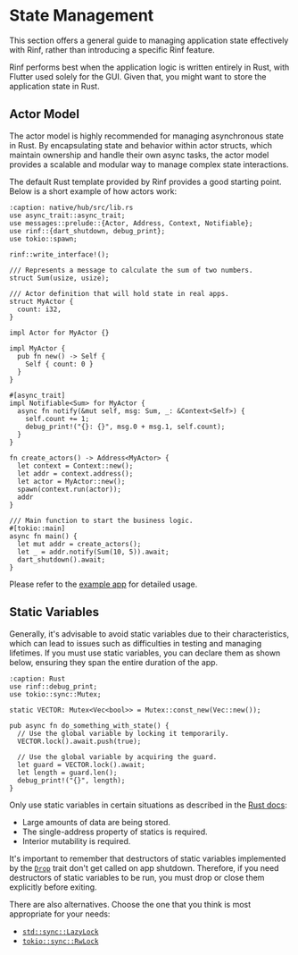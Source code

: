 # State Management

This section offers a general guide to managing application state effectively with Rinf, rather than introducing a specific Rinf feature.

Rinf performs best when the application logic is written entirely in Rust, with Flutter used solely for the GUI. Given that, you might want to store the application state in Rust.

## Actor Model

The actor model is highly recommended for managing asynchronous state in Rust. By encapsulating state and behavior within actor structs, which maintain ownership and handle their own async tasks, the actor model provides a scalable and modular way to manage complex state interactions.

The default Rust template provided by Rinf provides a good starting point. Below is a short example of how actors work:

```{code-block} rust
:caption: native/hub/src/lib.rs
use async_trait::async_trait;
use messages::prelude::{Actor, Address, Context, Notifiable};
use rinf::{dart_shutdown, debug_print};
use tokio::spawn;

rinf::write_interface!();

/// Represents a message to calculate the sum of two numbers.
struct Sum(usize, usize);

/// Actor definition that will hold state in real apps.
struct MyActor {
  count: i32,
}

impl Actor for MyActor {}

impl MyActor {
  pub fn new() -> Self {
    Self { count: 0 }
  }
}

#[async_trait]
impl Notifiable<Sum> for MyActor {
  async fn notify(&mut self, msg: Sum, _: &Context<Self>) {
    self.count += 1;
    debug_print!("{}: {}", msg.0 + msg.1, self.count);
  }
}

fn create_actors() -> Address<MyActor> {
  let context = Context::new();
  let addr = context.address();
  let actor = MyActor::new();
  spawn(context.run(actor));
  addr
}

/// Main function to start the business logic.
#[tokio::main]
async fn main() {
  let mut addr = create_actors();
  let _ = addr.notify(Sum(10, 5)).await;
  dart_shutdown().await;
}
```

Please refer to the [example app](https://github.com/cunarist/rinf/tree/main/flutter_package/example) for detailed usage.

## Static Variables

Generally, it's advisable to avoid static variables due to their characteristics, which can lead to issues such as difficulties in testing and managing lifetimes. If you must use static variables, you can declare them as shown below, ensuring they span the entire duration of the app.

```{code-block} rust
:caption: Rust
use rinf::debug_print;
use tokio::sync::Mutex;

static VECTOR: Mutex<Vec<bool>> = Mutex::const_new(Vec::new());

pub async fn do_something_with_state() {
  // Use the global variable by locking it temporarily.
  VECTOR.lock().await.push(true);

  // Use the global variable by acquiring the guard.
  let guard = VECTOR.lock().await;
  let length = guard.len();
  debug_print!("{}", length);
}
```

Only use static variables in certain situations as described in the [Rust docs](https://doc.rust-lang.org/reference/items/static-items.html):

- Large amounts of data are being stored.
- The single-address property of statics is required.
- Interior mutability is required.

It's important to remember that destructors of static variables implemented by the [`Drop`](https://doc.rust-lang.org/rust-by-example/trait/drop.html) trait don't get called on app shutdown. Therefore, if you need destructors of static variables to be run, you must drop or close them explicitly before exiting.

There are also alternatives. Choose the one that you think is most appropriate for your needs:

- [`std::sync::LazyLock`](https://doc.rust-lang.org/std/sync/struct.LazyLock.html)
- [`tokio::sync::RwLock`](https://docs.rs/tokio/latest/tokio/sync/struct.RwLock.html)
